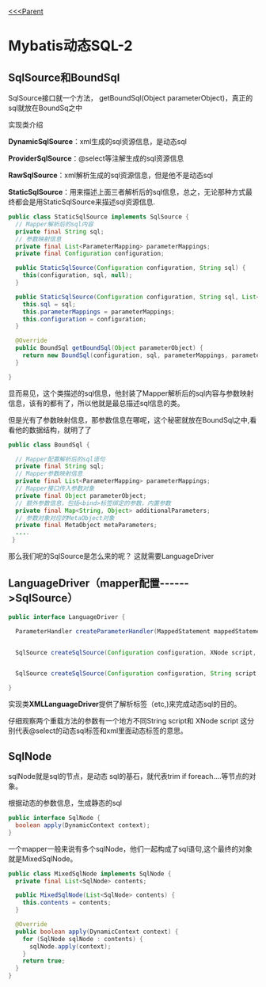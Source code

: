 [<<<Parent](../Mybatis的动态sql.md)
# Mybatis动态SQL-2

## SqlSource和BoundSql

SqlSource接口就一个方法， getBoundSql(Object parameterObject)，真正的sql就放在BoundSq之中

实现类介绍



**DynamicSqlSource**：xml生成的sql资源信息，是动态sql

**ProviderSqlSource**：@select等注解生成的sql资源信息

**RawSqlSource**：xml解析生成的sql资源信息，但是他不是动态sql

**StaticSqlSource**：用来描述上面三者解析后的sql信息，总之，无论那种方式最终都会是用StaticSqlSource来描述sql资源信息.

```java
public class StaticSqlSource implements SqlSource {
  // Mapper解析后的sql内容
  private final String sql;
  // 参数映射信息
  private final List<ParameterMapping> parameterMappings;
  private final Configuration configuration;

  public StaticSqlSource(Configuration configuration, String sql) {
    this(configuration, sql, null);
  }

  public StaticSqlSource(Configuration configuration, String sql, List<ParameterMapping> parameterMappings) {
    this.sql = sql;
    this.parameterMappings = parameterMappings;
    this.configuration = configuration;
  }

  @Override
  public BoundSql getBoundSql(Object parameterObject) {
    return new BoundSql(configuration, sql, parameterMappings, parameterObject);
  }

}
```



显而易见，这个类描述的sql信息，他封装了Mapper解析后的sql内容与参数映射信息，该有的都有了，所以他就是最总描述sql信息的类。

但是光有了参数映射信息，那参数信息在哪呢，这个秘密就放在BoundSql之中,看看他的数据结构，就明了了

```java
public class BoundSql {

  // Mapper配置解析后的sql语句
  private final String sql;
  // Mapper参数映射信息
  private final List<ParameterMapping> parameterMappings;
  // Mapper接口传入参数对象
  private final Object parameterObject;
  // 额外参数信息，包括<bind>标签绑定的参数，内置参数
  private final Map<String, Object> additionalParameters;
  // 参数对象对应的MetaObject对象
  private final MetaObject metaParameters;
  ....
 }
```

那么我们呢的SqlSource是怎么来的呢？ 这就需要LanguageDriver

## LanguageDriver（mapper配置------>SqlSource）

```java
public interface LanguageDriver {

  ParameterHandler createParameterHandler(MappedStatement mappedStatement, Object parameterObject, BoundSql boundSql);


  SqlSource createSqlSource(Configuration configuration, XNode script, Class<?> parameterType);


  SqlSource createSqlSource(Configuration configuration, String script, Class<?> parameterType);

}
```

实现类**XMLLanguageDriver**提供了解析标签（etc,<if>)来完成动态sql的目的。

仔细观察两个重载方法的参数有一个地方不同String script和 XNode script 这分别代表@select的动态sql标签和xml里面动态标签的意思。



## SqlNode

sqlNode就是sql的节点，是动态 sql的基石，就代表trim if  foreach....等节点的对象。

根据动态的参数信息，生成静态的sql

```java
public interface SqlNode {
  boolean apply(DynamicContext context);
}
```



一个mapper一般来说有多个sqlNode，他们一起构成了sql语句,这个最终的对象就是MixedSqlNode。

```java
public class MixedSqlNode implements SqlNode {
  private final List<SqlNode> contents;

  public MixedSqlNode(List<SqlNode> contents) {
    this.contents = contents;
  }

  @Override
  public boolean apply(DynamicContext context) {
    for (SqlNode sqlNode : contents) {
      sqlNode.apply(context);
    }
    return true;
  }
}
```
